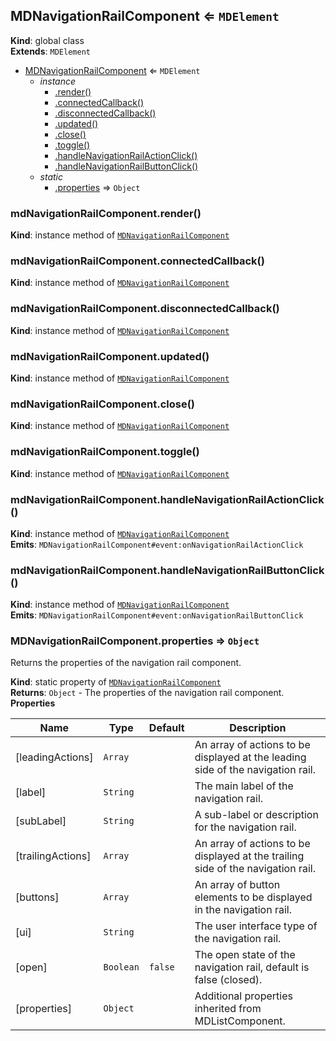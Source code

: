 <a name="MDNavigationRailComponent"></a>

## MDNavigationRailComponent ⇐ <code>MDElement</code>
**Kind**: global class  
**Extends**: <code>MDElement</code>  

* [MDNavigationRailComponent](#MDNavigationRailComponent) ⇐ <code>MDElement</code>
    * _instance_
        * [.render()](#MDNavigationRailComponent+render)
        * [.connectedCallback()](#MDNavigationRailComponent+connectedCallback)
        * [.disconnectedCallback()](#MDNavigationRailComponent+disconnectedCallback)
        * [.updated()](#MDNavigationRailComponent+updated)
        * [.close()](#MDNavigationRailComponent+close)
        * [.toggle()](#MDNavigationRailComponent+toggle)
        * [.handleNavigationRailActionClick()](#MDNavigationRailComponent+handleNavigationRailActionClick)
        * [.handleNavigationRailButtonClick()](#MDNavigationRailComponent+handleNavigationRailButtonClick)
    * _static_
        * [.properties](#MDNavigationRailComponent.properties) ⇒ <code>Object</code>

<a name="MDNavigationRailComponent+render"></a>

### mdNavigationRailComponent.render()
**Kind**: instance method of [<code>MDNavigationRailComponent</code>](#MDNavigationRailComponent)  
<a name="MDNavigationRailComponent+connectedCallback"></a>

### mdNavigationRailComponent.connectedCallback()
**Kind**: instance method of [<code>MDNavigationRailComponent</code>](#MDNavigationRailComponent)  
<a name="MDNavigationRailComponent+disconnectedCallback"></a>

### mdNavigationRailComponent.disconnectedCallback()
**Kind**: instance method of [<code>MDNavigationRailComponent</code>](#MDNavigationRailComponent)  
<a name="MDNavigationRailComponent+updated"></a>

### mdNavigationRailComponent.updated()
**Kind**: instance method of [<code>MDNavigationRailComponent</code>](#MDNavigationRailComponent)  
<a name="MDNavigationRailComponent+close"></a>

### mdNavigationRailComponent.close()
**Kind**: instance method of [<code>MDNavigationRailComponent</code>](#MDNavigationRailComponent)  
<a name="MDNavigationRailComponent+toggle"></a>

### mdNavigationRailComponent.toggle()
**Kind**: instance method of [<code>MDNavigationRailComponent</code>](#MDNavigationRailComponent)  
<a name="MDNavigationRailComponent+handleNavigationRailActionClick"></a>

### mdNavigationRailComponent.handleNavigationRailActionClick()
**Kind**: instance method of [<code>MDNavigationRailComponent</code>](#MDNavigationRailComponent)  
**Emits**: <code>MDNavigationRailComponent#event:onNavigationRailActionClick</code>  
<a name="MDNavigationRailComponent+handleNavigationRailButtonClick"></a>

### mdNavigationRailComponent.handleNavigationRailButtonClick()
**Kind**: instance method of [<code>MDNavigationRailComponent</code>](#MDNavigationRailComponent)  
**Emits**: <code>MDNavigationRailComponent#event:onNavigationRailButtonClick</code>  
<a name="MDNavigationRailComponent.properties"></a>

### MDNavigationRailComponent.properties ⇒ <code>Object</code>
Returns the properties of the navigation rail component.

**Kind**: static property of [<code>MDNavigationRailComponent</code>](#MDNavigationRailComponent)  
**Returns**: <code>Object</code> - The properties of the navigation rail component.  
**Properties**

| Name | Type | Default | Description |
| --- | --- | --- | --- |
| [leadingActions] | <code>Array</code> |  | An array of actions to be displayed at the leading side of the navigation rail. |
| [label] | <code>String</code> |  | The main label of the navigation rail. |
| [subLabel] | <code>String</code> |  | A sub-label or description for the navigation rail. |
| [trailingActions] | <code>Array</code> |  | An array of actions to be displayed at the trailing side of the navigation rail. |
| [buttons] | <code>Array</code> |  | An array of button elements to be displayed in the navigation rail. |
| [ui] | <code>String</code> |  | The user interface type of the navigation rail. |
| [open] | <code>Boolean</code> | <code>false</code> | The open state of the navigation rail, default is false (closed). |
| [properties] | <code>Object</code> |  | Additional properties inherited from MDListComponent. |

